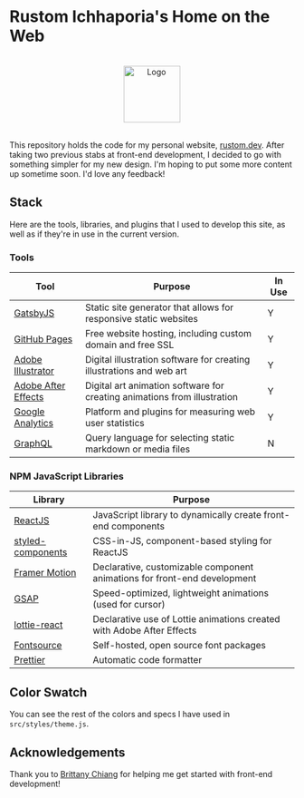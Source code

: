 # Rustom Ichhaporia's Home on the Web

<br/>

<div align="center">
<a href="https://rustom.dev/">
  <img alt="Logo" src="./static/icon.png" width="100" />
</a>
</div>

<br/>

This repository holds the code for my personal website, [rustom.dev](https://rustom.dev). After taking two previous stabs at front-end development, I decided to go with something simpler for my new design. I'm hoping to put some more content up sometime soon. I'd love any feedback!

## Stack

Here are the tools, libraries, and plugins that I used to develop this site, as well as if they're in use in the current version.

### Tools

| Tool                                                                      | Purpose                                                                  | In Use |
| ------------------------------------------------------------------------- | ------------------------------------------------------------------------ | ------ |
| [GatsbyJS](https://gatsbyjs.com/)                                         | Static site generator that allows for responsive static websites         | Y      |
| [GitHub Pages](https://pages.github.com/)                                 | Free website hosting, including custom domain and free SSL               | Y      |
| [Adobe Illustrator](https://www.adobe.com/products/illustrator.html)      | Digital illustration software for creating illustrations and web art     | Y      |
| [Adobe After Effects](https://www.adobe.com/products/aftereffects.html)   | Digital art animation software for creating animations from illustration | Y      |
| [Google Analytics](https://marketingplatform.google.com/about/analytics/) | Platform and plugins for measuring web user statistics                   | Y      |
| [GraphQL](https://graphql.org/)                                           | Query language for selecting static markdown or media files              | N      |

### NPM JavaScript Libraries

| Library                                                    | Purpose                                                                  |
| ---------------------------------------------------------- | ------------------------------------------------------------------------ |
| [ReactJS](https://reactjs.org/)                            | JavaScript library to dynamically create front-end components            |
| [styled-components](https://styled-components.com/)        | CSS-in-JS, component-based styling for ReactJS                           |
| [Framer Motion](https://www.framer.com/motion/)            | Declarative, customizable component animations for front-end development |
| [GSAP](https://greensock.com/gsap/)                        | Speed-optimized, lightweight animations (used for cursor)                |
| [lottie-react](https://www.npmjs.com/package/lottie-react) | Declarative use of Lottie animations created with Adobe After Effects    |
| [Fontsource](https://fontsource.org/)                      | Self-hosted, open source font packages                                   |
| [Prettier](https://prettier.io/)                           | Automatic code formatter                                                 |

## Color Swatch

You can see the rest of the colors and specs I have used in `src/styles/theme.js`.

## Acknowledgements

Thank you to [Brittany Chiang](https://github.com/bchiang7) for helping me get started with front-end development!
